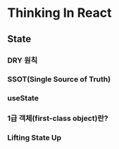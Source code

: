 # Thinking In React

## State

### DRY 원칙

### SSOT(Single Source of Truth)

### useState

### 1급 객체(first-class object)란?

### Lifting State Up
